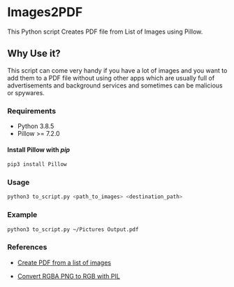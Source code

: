 # Images2PDF

This Python script Creates PDF file from List of Images using Pillow.

## Why Use it?

This script can come very handy if you have a lot of images and you want to add them to a PDF file without using other apps
which are usually full of advertisements and background services and sometimes can be malicious or spywares.

### Requirements

+ Python 3.8.5
+ Pillow >= 7.2.0

#### Install Pillow with *pip*

```bash
pip3 install Pillow
```
### Usage

```bash
python3 to_script.py <path_to_images> <destination_path>
```

### Example

```bash
python3 to_script.py ~/Pictures Output.pdf
```

### References

+ [Create PDF from a list of images](https://stackoverflow.com/questions/27327513/create-pdf-from-a-list-of-images)

+ [Convert RGBA PNG to RGB with PIL](https://stackoverflow.com/questions/9166400/convert-rgba-png-to-rgb-with-pil)